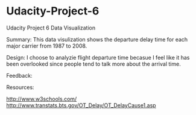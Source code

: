# Udacity-Project-6
Udacity Project 6 Data Visualization

Summary: This data visulization shows the departure delay time for each major carrier from 1987 to 2008.

Design: I choose to analyzie flight departure time becasue I feel like it has been overlooked since people tend to talk more about the arrival time. 

Feedback:

Resources:

http://www.w3schools.com/
http://www.transtats.bts.gov/OT_Delay/OT_DelayCause1.asp
